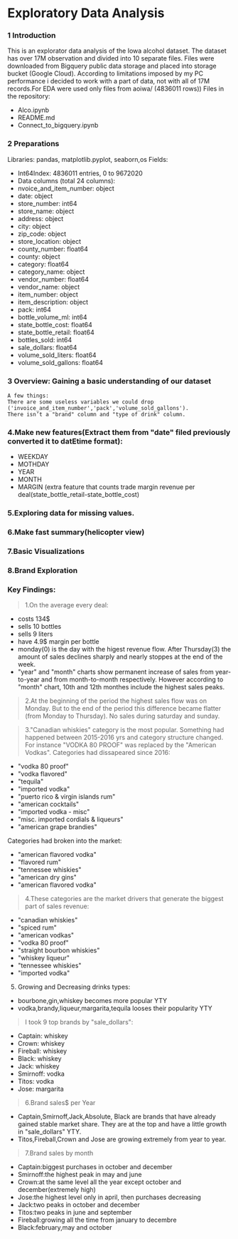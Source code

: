 #  Exploratory Data Analysis
### 1 Introduction
This is an explorator data analysis of the Iowa alcohol dataset. The dataset has over 17M  observation and divided into 10 separate files. Files were downloaded from Bigquery public data storage and placed into storage bucket (Google Cloud). According to limitations imposed by my PC performance i decided to work with a part of data, not with all of 17M records.For EDA were used only files from aoiwa/ (4836011 rows))
Files in the repository:
  - Alco.ipynb
  - README.md
  - Connect_to_bigquery.ipynb

### 2 Preparations
Libraries: pandas, matplotlib.pyplot, seaborn,os
Fields:
  - Int64Index: 4836011 entries, 0 to 9672020
  - Data columns (total 24 columns):
  - nvoice_and_item_number:    object
  - date:                       object
  - store_number:               int64
  - store_name:                 object
  - address:                    object
  - city:                       object
  - zip_code:                   object
  - store_location:             object
  - county_number:              float64
  - county:                     object
  - category:                   float64
  - category_name:              object
  - vendor_number:              float64
  - vendor_name:                object
  - item_number:                object
  - item_description:           object
  - pack:                       int64
  - bottle_volume_ml:           int64
  - state_bottle_cost:          float64
  - state_bottle_retail:        float64
  - bottles_sold:               int64
  - sale_dollars:               float64
  - volume_sold_liters:         float64
  - volume_sold_gallons:        float64
 
### 3 Overview: Gaining a basic understanding of our dataset
	A few things:
	There are some useless variables we could drop ('invoice_and_item_number','pack','volume_sold_gallons').
	There isn’t a "brand" column and "type of drink" column.

### 4.Make new features(Extract them from "date" filed previously converted it to datEtime format):
  - WEEKDAY
  - MOTHDAY
  - YEAR
  - MONTH
  - MARGIN (extra feature that counts trade margin revenue per deal(state_bottle_retail-state_bottle_cost)

### 5.Exploring data for missing values.
### 6.Make fast summary(helicopter view) 
### 7.Basic Visualizations
### 8.Brand Exploration
### Key Findings: 

 > 1.On the average every deal:
  - costs 134$
  - sells 10 bottles
  - sells 9 liters
  - have 4.9$ margin per bottle
  - monday(0) is the day with the higest revenue flow. After Thursday(3) the amount of sales declines sharply and nearly stoppes at the end of the week.
  - "year" and "month" charts show permanent increase of sales from year-to-year and from month-to-month respectively. However according to "month" chart, 10th and 12th monthes include the highest sales peaks.

> 2.At the beginning of the period the highest sales flow was on Monday. But to the end of the period this difference became flatter (from Monday to Thursday). No sales during saturday and sunday.

> 3."Canadian whiskies" category is the most popular. Something had happened between 2015-2016 yrs and category structure changed. For instance "VODKA 80 PROOF" was replaced by the "American Vodkas".
Categories had dissapeared since 2016:
  - "vodka 80 proof"
  - "vodka flavored"
  - "tequila"
  - "imported vodka"
  - "puerto rico & virgin islands rum"
  - "american cocktails"
  - "imported vodka - misc"
  - "misc. imported cordials & liqueurs"
  - "american grape brandies"

Categories had broken into the market:
  - "american flavored vodka"
  - "flavored rum"
  - "tennessee whiskies"
  - "american dry gins"
  - "american flavored vodka"

> 4.These categories are the market drivers that generate the biggest part of sales revenue:
  - "canadian whiskies"
  - "spiced rum"
  - "american vodkas"
  - "vodka 80 proof"
  - "straight bourbon whiskies"
  - "whiskey liqueur"
  - "tennessee whiskies"
  - "imported vodka"

5. Growing and Decreasing drinks types:
  - bourbone,gin,whiskey becomes more popular YTY
  - vodka,brandy,liqueur,margarita,tequila looses their popularity YTY


> I took 9 top brands by "sale_dollars":
  - Captain: whiskey
  - Crown: whiskey
  - Fireball: whiskey
  - Black: whiskey
  - Jack: whiskey
  - Smirnoff: vodka
  - Titos: vodka
  - Jose: margarita

> 6.Brand sales$ per Year
  - Captain,Smirnoff,Jack,Absolute, Black are brands that have already gained stable market share. They are at the top and have a little growth in "sale_dollars" YTY.
  - Titos,Fireball,Crown and Jose are growing extremely from year to year. 

> 7.Brand sales by month
  - Captain:biggest purchases in october and december
  - Smirnoff:the highest peak in may and june
  - Crown:at the same level all the year except october and december(extremely high)
  - Jose:the highest level only in april, then purchases decreasing
  - Jack:two peaks in october and december
  - Titos:two peaks in june and september
  - Fireball:growing all the time from january to decembre
  - Black:february,may and october 

